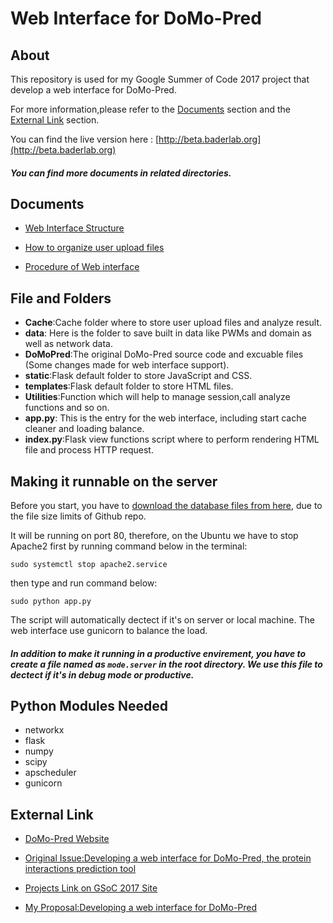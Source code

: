# Web Interface for DoMo-Pred 

## About

This repository is used for my Google Summer of Code 2017 project that develop a web interface for DoMo-Pred.

 For more information,please refer to the [Documents](#documents) section and the [External Link](#external-link) section.

You can find the live version here : [http://beta.baderlab.org](http://beta.baderlab.org) 

##### You can find more documents in related directories.

## Documents

* [Web Interface Structure](https://docs.google.com/drawings/d/1qi1b4SFCYvlnH7GY6Xb6FxQY9YhwJtauFVaq_J4hUCE/edit?usp=sharing)

* [How to organize user upload files](https://docs.google.com/document/d/1APkUkN0uEzOe7zhLUL_Pja34OvYxDRr7CMukWNaqFUg/edit?usp=sharing)

* [Procedure of Web interface](https://docs.google.com/document/d/1Mxs1QFGY9P9gsiIp_eJzmWr3jVp3obnPCpP7bg-OfCs/edit?usp=sharing)


## File and Folders

- **Cache**:Cache folder where to store user upload files and analyze result.
- **data**: Here is the folder to save built in data like PWMs and domain as well as network data.
- **DoMoPred**:The original DoMo-Pred source code and excuable files (Some changes made for web interface support).
- **static**:Flask default folder to store JavaScript and CSS.
- **templates**:Flask default folder to store HTML files.
- **Utilities**:Function which will help to manage session,call analyze functions and so on.
- **app.py**: This is the entry for the web interface, including start cache cleaner and loading balance.
- **index.py**:Flask view functions script where to perform rendering HTML file and process HTTP request.

## Making it runnable on the server

Before you start, you have to [download the database files from here](https://drive.google.com/drive/folders/0B1wYCRysoEhza1J0WmVHM3VNWmM?usp=sharing), due to the file size limits of Github repo.

It will be running on port 80, therefore, on the Ubuntu we have to stop Apache2 first by running command below in the terminal:

```shell
sudo systemctl stop apache2.service
```

then type and run command below:

```shell
sudo python app.py
```

The script will automatically dectect if it's on server or local machine. The web interface use gunicorn to balance the load.

##### In addition to make it running in a productive envirement, you have to create a file named as `mode.server` in the root directory. We use this file to dectect if it's in debug mode or productive.

## Python Modules Needed

* networkx
* flask
* numpy
* scipy
* apscheduler
* gunicorn

## External Link

* [DoMo-Pred Website](http://www.baderlab.org/Software/DoMo-Pred)

* [Original Issue:Developing a web interface for DoMo-Pred, the protein interactions prediction tool](https://github.com/nrnb/GoogleSummerOfCode/issues/63)

* [Projects Link on GSoC 2017 Site](https://summerofcode.withgoogle.com/projects/#5045706436902912)

* [My Proposal:Developing a web interface for DoMo-Pred](https://storage.googleapis.com/summerofcode-prod.appspot.com/gsoc/core_project/doc/4956808348172288_1491032260_ProposalforDevelopingawebinterfaceforDoMo-Pred-NRNB-LongZhang_3.pdf?Expires=1495094303&GoogleAccessId=summerofcode-prod%40appspot.gserviceaccount.com&Signature=G7zxVNZpdiWA1tGfg%2FzYMQnWqKHZHsthUo0GUoY3uDWFrB4kW1LOvoHwhoEi7ntWMzi7DSAimiVsmC1jQLhMKN2Na8bTCKzFbCQXprxr6TOVHLWuWI2pWNZmOJm2C6mlLE3RpYIlhxwWaouE%2FJwvNd2k0DhqYVXWOsEWmXt%2B9HzB15Tx2BLa4wLeCrdWs9jouHoJx2uqHc8n1eJCgEbqbJ7WTJ%2B9r%2FmO1apJOuiM%2FPwZicilgaW4XJ5iWohXAgcce6gXUqFQt5yceYPcgU8Fvzt6nMNNkSxVk%2BM8ulFayMXRZP56OENtYBEJnuYUVbxXzQyd8UP%2FcXfOlgoGOSHSlw%3D%3D)
